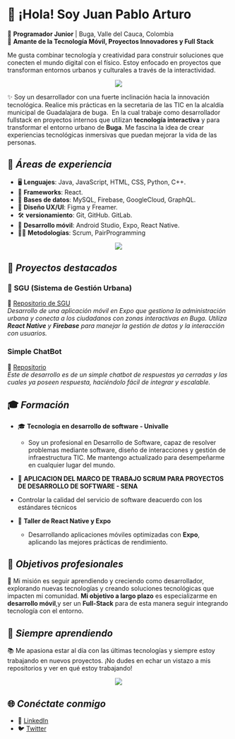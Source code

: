 # 👋 ¡Hola! Soy Juan Pablo Arturo   
🚀 **Programador Junior** | Buga, Valle del Cauca, Colombia  
📱 **Amante de la Tecnología Móvil, Proyectos Innovadores y Full Stack**  

Me gusta combinar tecnología y creatividad para construir soluciones que conecten el mundo digital con el físico. Estoy enfocado en proyectos que transforman entornos urbanos y culturales a través de la interactividad.

<p align="center"> 
  <a href="https://skillicons.dev">
    <img src="https://skillicons.dev/icons?i=github,git" />
  </a>
</p>

✨ Soy un desarrollador con una fuerte inclinación hacia la innovación tecnológica. Realice mis prácticas en la secretaria de las TIC en la alcaldía municipal de Guadalajara de buga. 
En la cual trabaje como desarrollador fullstack en proyectos internos que utilizan **tecnología interactiva** y para transformar el entorno urbano de **Buga**. Me fascina la idea de crear experiencias tecnológicas inmersivas que puedan mejorar la vida de las personas. 


## 🔧 _Áreas de experiencia_
- 🖥️ **Lenguajes**: Java, JavaScript, HTML, CSS, Python, C++.
- 🚀 **Frameworks**: React.
- 💾 **Bases de datos**: MySQL, Firebase, GoogleCloud, GraphQL.
- 🎨 **Diseño UX/UI**: Figma y Freamer.
- 🛠️ **versionamiento**: Git, GitHub. GitLab.
- 📲 **Desarrollo móvil**: Android Studio, Expo, React Native.
- 🧑‍💻 **Metodologías**: Scrum, PairProgramming

<p align="center">
  <a href="https://skillicons.dev">
    <img src="https://skillicons.dev/icons?i=figma,androidstudio,react,java" />
  </a>
</p>

## 🚀 _Proyectos destacados_

### 🌆 **SGU (Sistema de Gestión Urbana)**
🔗 [Repositorio de SGU](https://github.com/Juandoqg/SGU.git)  
_Desarrollo de una aplicación móvil en Expo que gestiona la administración urbana y conecta a los ciudadanos con zonas interactivas en Buga. Utiliza **React Native** y **Firebase** para manejar la gestión de datos y la interacción con usuarios._
###  **Simple ChatBot**
🔗 [Repositorio](https://github.com/Arturo0109/Chatbot.git)  
_Este de desarrollo es de un simple chatbot de respuestas ya cerradas y las cuales ya poseen respuesta, haciéndolo fácil de integrar y escalable._


## 🎓 _Formación_

- 🎓 **Tecnologia en desarrollo de software - Univalle**
   - Soy un profesional en Desarrollo de Software, capaz de resolver problemas mediante software, diseño de interacciones y gestión de infraestructura TIC. Me mantengo actualizado para desempeñarme en cualquier lugar del mundo.
     
- 🌱 **APLICACION DEL MARCO DE
TRABAJO SCRUM PARA PROYECTOS DE DESARROLLO DE SOFTWARE - SENA**
- Controlar la calidad del servicio de software deacuerdo con los estándares técnicos

- 📱 **Taller de React Native y Expo**
   - Desarrollando aplicaciones móviles optimizadas con **Expo**, aplicando las mejores prácticas de rendimiento.



## 🎯 _Objetivos profesionales_
🚀 Mi misión es seguir aprendiendo y creciendo como desarrollador, explorando nuevas tecnologías y creando soluciones tecnológicas que impacten mi comunidad. **Mi objetivo a largo plazo** es especializarme en **desarrollo móvil**,y ser un **Full-Stack** para de esta manera seguir integrando tecnología con el entorno.


## 🧠 _Siempre aprendiendo_
📚 Me apasiona estar al día con las últimas tecnologías y siempre estoy trabajando en nuevos proyectos. ¡No dudes en echar un vistazo a mis repositorios y ver en qué estoy trabajando!
 
<p align="center">
  <a href="https://skillicons.dev">
    <img src="https://skillicons.dev/icons?i=html,css,tailwind,firebase,js,ts,nextjs" />
  </a>
</p>

## 🌐 _Conéctate conmigo_
- 🔗 [LinkedIn](enlace-a-tu-perfil)
- 🐦 [Twitter](enlace)
